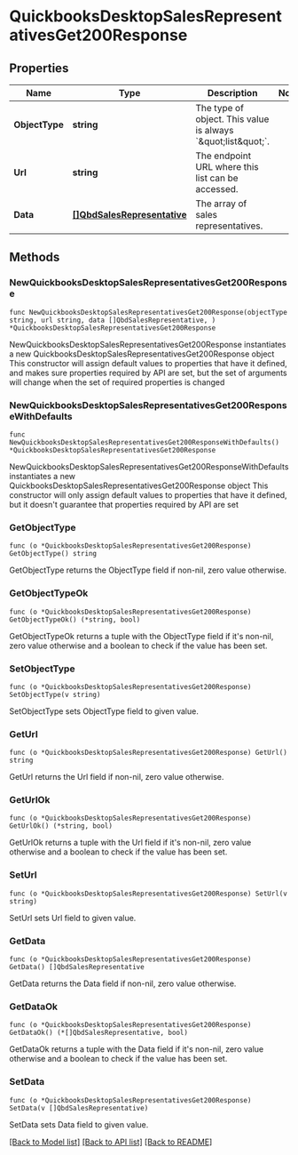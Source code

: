 # QuickbooksDesktopSalesRepresentativesGet200Response

## Properties

Name | Type | Description | Notes
------------ | ------------- | ------------- | -------------
**ObjectType** | **string** | The type of object. This value is always &#x60;\&quot;list\&quot;&#x60;. | 
**Url** | **string** | The endpoint URL where this list can be accessed. | 
**Data** | [**[]QbdSalesRepresentative**](QbdSalesRepresentative.md) | The array of sales representatives. | 

## Methods

### NewQuickbooksDesktopSalesRepresentativesGet200Response

`func NewQuickbooksDesktopSalesRepresentativesGet200Response(objectType string, url string, data []QbdSalesRepresentative, ) *QuickbooksDesktopSalesRepresentativesGet200Response`

NewQuickbooksDesktopSalesRepresentativesGet200Response instantiates a new QuickbooksDesktopSalesRepresentativesGet200Response object
This constructor will assign default values to properties that have it defined,
and makes sure properties required by API are set, but the set of arguments
will change when the set of required properties is changed

### NewQuickbooksDesktopSalesRepresentativesGet200ResponseWithDefaults

`func NewQuickbooksDesktopSalesRepresentativesGet200ResponseWithDefaults() *QuickbooksDesktopSalesRepresentativesGet200Response`

NewQuickbooksDesktopSalesRepresentativesGet200ResponseWithDefaults instantiates a new QuickbooksDesktopSalesRepresentativesGet200Response object
This constructor will only assign default values to properties that have it defined,
but it doesn't guarantee that properties required by API are set

### GetObjectType

`func (o *QuickbooksDesktopSalesRepresentativesGet200Response) GetObjectType() string`

GetObjectType returns the ObjectType field if non-nil, zero value otherwise.

### GetObjectTypeOk

`func (o *QuickbooksDesktopSalesRepresentativesGet200Response) GetObjectTypeOk() (*string, bool)`

GetObjectTypeOk returns a tuple with the ObjectType field if it's non-nil, zero value otherwise
and a boolean to check if the value has been set.

### SetObjectType

`func (o *QuickbooksDesktopSalesRepresentativesGet200Response) SetObjectType(v string)`

SetObjectType sets ObjectType field to given value.


### GetUrl

`func (o *QuickbooksDesktopSalesRepresentativesGet200Response) GetUrl() string`

GetUrl returns the Url field if non-nil, zero value otherwise.

### GetUrlOk

`func (o *QuickbooksDesktopSalesRepresentativesGet200Response) GetUrlOk() (*string, bool)`

GetUrlOk returns a tuple with the Url field if it's non-nil, zero value otherwise
and a boolean to check if the value has been set.

### SetUrl

`func (o *QuickbooksDesktopSalesRepresentativesGet200Response) SetUrl(v string)`

SetUrl sets Url field to given value.


### GetData

`func (o *QuickbooksDesktopSalesRepresentativesGet200Response) GetData() []QbdSalesRepresentative`

GetData returns the Data field if non-nil, zero value otherwise.

### GetDataOk

`func (o *QuickbooksDesktopSalesRepresentativesGet200Response) GetDataOk() (*[]QbdSalesRepresentative, bool)`

GetDataOk returns a tuple with the Data field if it's non-nil, zero value otherwise
and a boolean to check if the value has been set.

### SetData

`func (o *QuickbooksDesktopSalesRepresentativesGet200Response) SetData(v []QbdSalesRepresentative)`

SetData sets Data field to given value.



[[Back to Model list]](../README.md#documentation-for-models) [[Back to API list]](../README.md#documentation-for-api-endpoints) [[Back to README]](../README.md)


